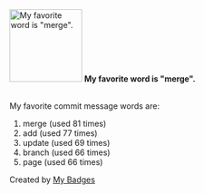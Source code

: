 <img src="https://my-badges.github.io/my-badges/favorite-word.png" alt="My favorite word is &quot;merge&quot;." title="My favorite word is &quot;merge&quot;." width="128">
<strong>My favorite word is &quot;merge&quot;.</strong>
<br><br>

My favorite commit message words are:

1. merge (used 81 times)
2. add (used 77 times)
3. update (used 69 times)
4. branch (used 66 times)
5. page (used 66 times)


Created by <a href="https://github.com/my-badges/my-badges">My Badges</a>